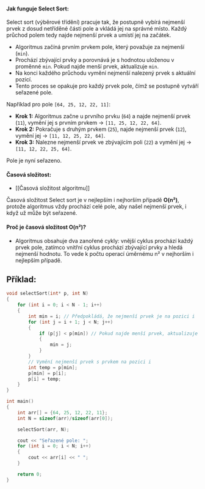 #### Jak funguje Select Sort:

Select sort (výběrové třídění) pracuje tak, že postupně vybírá nejmenší prvek z dosud netříděné části pole a vkládá jej na správné místo. Každý průchod polem tedy najde nejmenší prvek a umístí jej na začátek.

- Algoritmus začíná prvním prvkem pole, který považuje za nejmenší (`min`).
- Prochází zbývající prvky a porovnává je s hodnotou uloženou v proměnné `min`. Pokud najde menší prvek, aktualizuje `min`.
- Na konci každého průchodu vymění nejmenší nalezený prvek s aktuální pozicí.
- Tento proces se opakuje pro každý prvek pole, čímž se postupně vytváří seřazené pole.

Například pro pole `[64, 25, 12, 22, 11]`:

- **Krok 1:** Algoritmus začne u prvního prvku (`64`) a najde nejmenší prvek (`11`), vymění jej s prvním prvkem → `[11, 25, 12, 22, 64]`.
- **Krok 2:** Pokračuje s druhým prvkem (`25`), najde nejmenší prvek (`12`), vymění jej → `[11, 12, 25, 22, 64]`.
- **Krok 3:** Nalezne nejmenší prvek ve zbývajícím poli (`22`) a vymění jej → `[11, 12, 22, 25, 64]`.

Pole je nyní seřazeno.

#### Časová složitost:

- [[Časová složitost algoritmu]]

Časová složitost Select sort je v nejlepším i nejhorším případě **O(n²)**, protože algoritmus vždy prochází celé pole, aby našel nejmenší prvek, i když už může být seřazené.

#### Proč je časová složitost O(n²)?

- Algoritmus obsahuje dva zanořené cykly: vnější cyklus prochází každý prvek pole, zatímco vnitřní cyklus prochází zbývající prvky a hledá nejmenší hodnotu. To vede k počtu operací úměrnému n² v nejhorším i nejlepším případě.

## Příklad:
```cpp
void selectSort(int* p, int N)
{
    for (int i = 0; i < N - 1; i++)
    {
        int min = i; // Předpokládá, že nejmenší prvek je na pozici i
        for (int j = i + 1; j < N; j++)
        {
            if (p[j] < p[min]) // Pokud najde menší prvek, aktualizuje index min
            {
                min = j;
            }
        }
        // Vymění nejmenší prvek s prvkem na pozici i
        int temp = p[min];
        p[min] = p[i];
        p[i] = temp;
    }
}

int main()
{
    int arr[] = {64, 25, 12, 22, 11};
    int N = sizeof(arr)/sizeof(arr[0]);

    selectSort(arr, N);

    cout << "Seřazené pole: ";
    for (int i = 0; i < N; i++)
    {
        cout << arr[i] << " ";
    }

    return 0;
}

```